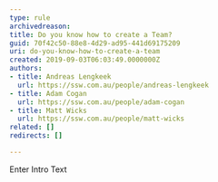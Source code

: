 ```yaml
---
type: rule
archivedreason: 
title: Do you know how to create a Team?
guid: 70f42c50-88e8-4d29-ad95-441d69175209
uri: do-you-know-how-to-create-a-team
created: 2019-09-03T06:03:49.0000000Z
authors:
- title: Andreas Lengkeek
  url: https://ssw.com.au/people/andreas-lengkeek
- title: Adam Cogan
  url: https://ssw.com.au/people/adam-cogan
- title: Matt Wicks
  url: https://ssw.com.au/people/matt-wicks
related: []
redirects: []

---
```



Enter Intro Text
<br><excerpt class='endintro'></excerpt><br>




